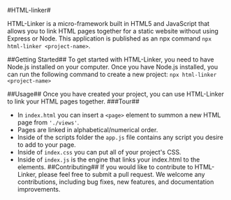 #HTML-linker#

HTML-Linker is a micro-framework built in HTML5 and JavaScript that allows you to link HTML pages together for a static website without using Express or Node. This application is published as an npx command ```npx html-linker <project-name>```.

##Getting Started##
To get started with HTML-Linker, you need to have Node.js installed on your computer. Once you have Node.js installed, you can run the following command to create a new project: ```npx html-linker <project-name>```

##Usage##
Once you have created your project, you can use HTML-Linker to link your HTML pages together.
###Tour##
* In ```index.html``` you can insert a ```<page>``` element to summon a new HTML page from ```'./views'```.
* Pages are linked in alphabetical/numerical order.
* Inside of the scripts folder the ```app.js``` file contains any script you desire to add to your page.
* Inside of ```index.css``` you can put all of your project's CSS.
* Inside of ```index.js``` is the engine that links your index.html to the <page> elements.
##Contributing##
If you would like to contribute to HTML-Linker, please feel free to submit a pull request. We welcome any contributions, including bug fixes, new features, and documentation improvements.
